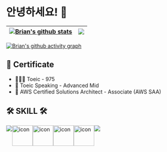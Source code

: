# 안녕하세요! 👋


| <a href="https://github.com/anuraghazra/github-readme-stats"><img align="center" src="https://github-readme-stats.vercel.app/api?username=briankim913&show_icons=true&include_all_commits=true&theme=buefy&hide_border=true" alt="Brian's github stats" /></a> | <a href="https://github.com/anuraghazra/github-readme-stats"><img align="center" src="https://github-readme-stats.vercel.app/api/top-langs/?username=briankim913&layout=compact&theme=buefy&hide_border=true&langs_count=10" /></a> |
| ------------- | ------------- |

[![Brian's github activity graph](https://github-readme-activity-graph.vercel.app/graph?username=BrianKim913&theme=react-dark)](https://github.com/ashutosh00710/github-readme-activity-graph)

 ## 🪪 Certificate

 - 👨🏻‍💻 Toeic - 975 
 - 💬 Toeic Speaking - Advanced Mid
 - 🪪 AWS Certified Solutions Architect - Associate (AWS SAA)



## 🛠 SKILL 🛠
  <div style="display: flex; align-items: flex-start;">
    <img src="https://skillicons.dev/icons?i=spring,linux&theme=dark" />
    <img src="https://techstack-generator.vercel.app/mysql-icon.svg" alt="icon" width="55" height="55" />
    <img src="https://techstack-generator.vercel.app/docker-icon.svg" alt="icon" width="55" height="55" />
    <img src="https://techstack-generator.vercel.app/kubernetes-icon.svg" alt="icon" width="55" height="55" />
    <img src="https://techstack-generator.vercel.app/aws-icon.svg" alt="icon" width="55" height="55" />
    <img src="https://skillicons.dev/icons?i=gcp,terraform&theme=dark" />
    
  </div>
